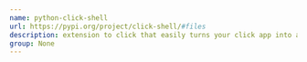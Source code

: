 ```yaml
---
name: python-click-shell
url: https://pypi.org/project/click-shell/#files
description: extension to click that easily turns your click app into a shell utility. URL : https://pypi.org/project/click-shell/#files Groups : None
group: None
---
```

